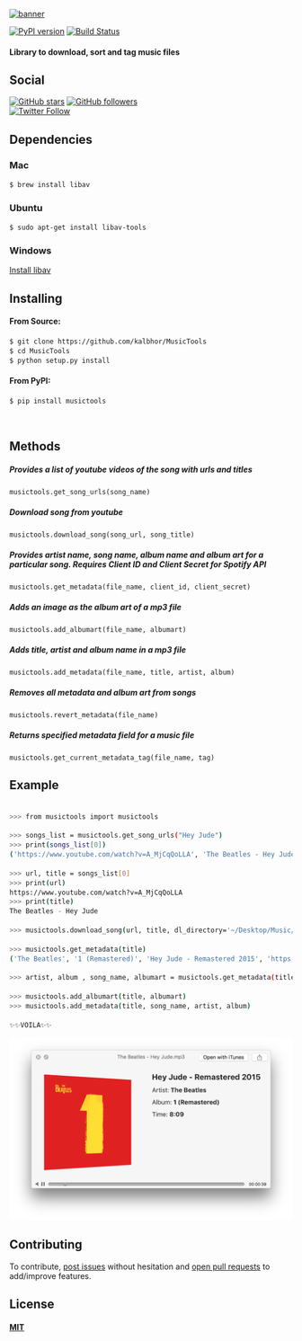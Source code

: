 [![banner](http://i63.tinypic.com/2qc2dk2.jpg)]()

[![PyPI version](https://badge.fury.io/py/musictools.svg)](https://badge.fury.io/py/musictools)
[![Build Status](https://travis-ci.org/kalbhor/MusicTools.svg?branch=master)](https://travis-ci.org/kalbhor/MusicTools)

#### Library to download, sort and tag music files

## Social

[![GitHub stars](https://img.shields.io/github/stars/kalbhor/musictools.svg?style=social&label=Star)](https://github.com/kalbhor/musictools)
[![GitHub followers](https://img.shields.io/github/followers/kalbhor.svg?style=social&label=Follow)](https://github.com/kalbhor)  
[![Twitter Follow](https://img.shields.io/twitter/follow/lakshaykalbhor.svg?style=social)](https://twitter.com/lakshaykalbhor)


## Dependencies 

### Mac

```sh
$ brew install libav
```

### Ubuntu
```sh
$ sudo apt-get install libav-tools
```

### Windows
[Install libav](https://github.com/NixOS/nixpkgs/issues/5236)


## Installing

#### From Source:

```sh
$ git clone https://github.com/kalbhor/MusicTools
$ cd MusicTools
$ python setup.py install
```

#### From PyPI:
```sh
$ pip install musictools
```
<br>

## Methods

##### Provides a list of youtube videos of the song with urls and titles
```
musictools.get_song_urls(song_name)
```

##### Download song from youtube
```
musictools.download_song(song_url, song_title)
```

##### Provides artist name, song name, album name and album art for a particular song. Requires Client ID and Client Secret for Spotify API
```
musictools.get_metadata(file_name, client_id, client_secret)
```

##### Adds an image as the album art of a mp3 file
```
musictools.add_albumart(file_name, albumart)
```

##### Adds title, artist and album name in a mp3 file

```
musictools.add_metadata(file_name, title, artist, album)
```

##### Removes all metadata and album art from songs

```
musictools.revert_metadata(file_name)
```

##### Returns specified metadata field for a music file

```
musictools.get_current_metadata_tag(file_name, tag)
```


## Example
```sh

>>> from musictools import musictools

>>> songs_list = musictools.get_song_urls("Hey Jude")
>>> print(songs_list[0])
('https://www.youtube.com/watch?v=A_MjCqQoLLA', 'The Beatles - Hey Jude')

>>> url, title = songs_list[0]
>>> print(url)
https://www.youtube.com/watch?v=A_MjCqQoLLA
>>> print(title)
The Beatles - Hey Jude

>>> musictools.download_song(url, title, dl_directory='~/Desktop/Music/')

>>> musictools.get_metadata(title)
('The Beatles', '1 (Remastered)', 'Hey Jude - Remastered 2015', 'https://i.scdn.co/image/9ecfdf528562cae879748b73bd81b64dfa3d5704')

>>> artist, album , song_name, albumart = musictools.get_metadata(title, 'YOUR_CLIENT_ID', 'YOUR_CLIENT_SECRET')

>>> musictools.add_albumart(title, albumart)
>>> musictools.add_metadata(title, song_name, artist, album)

✨✨VOILA✨✨
```
[![image](image.png)]()



## Contributing
To contribute, [post issues](https://github.com/kalbhor/MusicTools/issues) without hesitation and [open pull requests](https://github.com/kalbhor/MusicTools/pulls) to add/improve features.

## License 
#### [MIT](https://github.com/kalbhor/MusicTools/blob/master/LICENSE)

